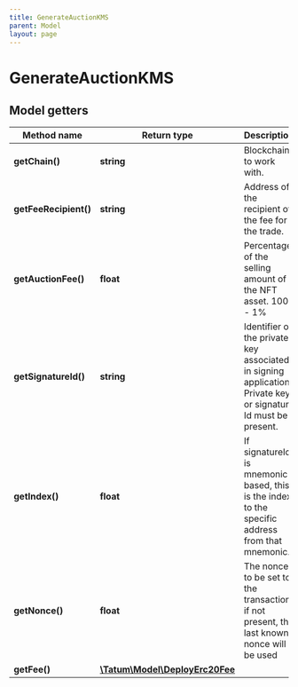 ```yaml
---
title: GenerateAuctionKMS
parent: Model
layout: page
---
```


# GenerateAuctionKMS

## Model getters

Method name | Return type | Description | Notes
------------ | ------------- | ------------- | -------------
**getChain()** | **string** | Blockchain to work with. | ex.: `ETH`
**getFeeRecipient()** | **string** | Address of the recipient of the fee for the trade. | ex.: `0x687422eEA2cB73B5d3e242bA5456b782919AFc85`
**getAuctionFee()** | **float** | Percentage of the selling amount of the NFT asset. 100 - 1% | ex.: `150`
**getSignatureId()** | **string** | Identifier of the private key associated in signing application. Private key, or signature Id must be present. | ex.: `26d3883e-4e17-48b3-a0ee-09a3e484ac83`
**getIndex()** | **float** | If signatureId is mnemonic-based, this is the index to the specific address from that mnemonic. | ex.: `null` [optional]
**getNonce()** | **float** | The nonce to be set to the transaction; if not present, the last known nonce will be used | ex.: `1` [optional]
**getFee()** | [**\Tatum\Model\DeployErc20Fee**](../DeployErc20Fee) |  | ex.: `null` [optional]

